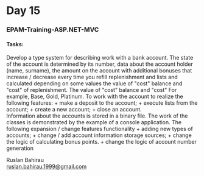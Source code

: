 ﻿# Day 15
### EPAM-Training-ASP.NET-MVC

#### Tasks:

Develop a type system for describing work with a bank account. The state of the account is determined by its number, 
data about the account holder (name, surname), the amount on the account
with additional bonuses that increase / decrease
every time you refill
replenishment and lists and calculated depending on some values
the value of "cost" balance and "cost" of replenishment. The value of "cost"
balance and "cost"
For example, Base, Gold, Platinum.
To work with the account to realize the following features:
	+ make a deposit to the account;
	+ execute lists from the account;
	+ create a new account;
	+ close an account.  
Information about the accounts is stored in a binary file.
The work of the classes is demonstrated by the example of a console application.
The following expansion / change features
functionality
	+ adding new types of accounts;
	+ change / add account information storage sources;
	+ change the logic of calculating bonus points.
	+ change the logic of account number generation


Ruslan Bahirau  
ruslan.bahirau.1999@gmail.com